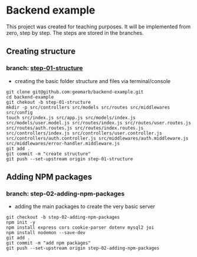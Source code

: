 # Backend example

This project was created for teaching purposes. It will be implemented from zero, step by step. The steps are stored in the branches. 
## Creating structure

### branch: [step-01-structure](https://github.com/geomarb/backend-example/tree/step-01-structure)

- creating the basic folder structure and files via terminal/console

```console
git clone git@github.com:geomarb/backend-example.git
cd backend-example
git chekout -b step-01-structure
mkdir -p src/controllers src/models src/routes src/middlewares src/config
touch src/index.js src/app.js src/models/index.js src/models/user.model.js src/routes/index.js src/routes/user.routes.js src/routes/auth.routes.js src/routes/index.routes.js src/controllers/index.js src/controllers/user.controller.js src/controllers/auth.controller.js src/middlewares/auth.middleware.js src/middlewares/error-handler.middleware.js
git add .
git commit -m "create structure"
git push --set-upstream origin step-01-structure
```

## Adding NPM packages

### branch: step-02-adding-npm-packages

- adding the main packages to create the very basic server

```console
git checkout -b step-02-adding-npm-packages
npm init -y
npm install express cors cookie-parser dotenv mysql2 joi
npm install nodemon --save-dev
git add .
git commit -m "add npm packages"
git push --set-upstream origin step-02-adding-npm-packages
```
